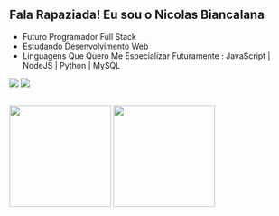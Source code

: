 ## Fala Rapaziada! Eu sou o Nicolas Biancalana

-  Futuro Programador Full Stack
-  Estudando Desenvolvimento Web 
-  Linguagens Que Quero Me Especializar Futuramente : JavaScript | NodeJS | Python | MySQL

<a href="https://www.instagram.com/nicolasbiancalan/" target="_blank"><img src="https://img.shields.io/badge/-Instagram-%23E4405F?style=for-the-badge&logo=instagram&logoColor=white" target="_blank"></a>
 <a href="https://www.linkedin.com/in/nicolas-biancalana-350bb2236" target="_blank"><img src="https://img.shields.io/badge/-LinkedIn-%230077B5?style=for-the-badge&logo=linkedin&logoColor=white" target="_blank"></a> 

##

<div>
<img height="180em" src="https://github-readme-stats.vercel.app/api?username=nicolasbiancalan&show_icons=true&theme=dark">
<img height="180em" src="https://github-readme-stats.vercel.app/api/top-langs/?username=nicolasbiancalan&langs_count=8">

</div>



